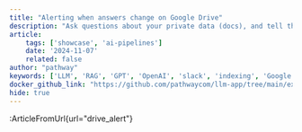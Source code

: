 ```yaml
---
title: "Alerting when answers change on Google Drive"
description: "Ask questions about your private data (docs), and tell the app to alert you whenever responses change. The app is always connected to your Google Docs folder and listening for changes. Whenever new relevant information is added to the data sources, the LLM decides if there is a substantial difference in response and notifies the user with a Slack message."
article:
    tags: ['showcase', 'ai-pipelines']
    date: '2024-11-07'
    related: false
author: "pathway"
keywords: ['LLM', 'RAG', 'GPT', 'OpenAI', 'slack', 'indexing', 'Google Drive', 'Gdrive', 'docker']
docker_github_link: "https://github.com/pathwaycom/llm-app/tree/main/examples/pipelines/drive_alert"
hide: true
---
```


:ArticleFromUrl{url="drive_alert"}

